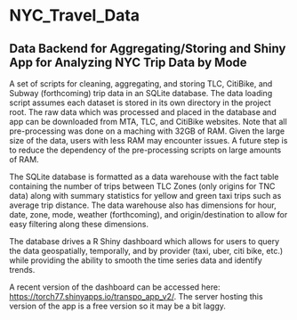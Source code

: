 # NYC_Travel_Data
## Data Backend for Aggregating/Storing and Shiny App for Analyzing NYC Trip Data by Mode

A set of scripts for cleaning, aggregating, and storing TLC, CitiBike, and Subway (forthcoming) trip data in an SQLite database. 
The data loading script assumes each dataset is stored in its own directory in the project root. The raw data which was processed and placed in the database and app can be downloaded from MTA, TLC, and CitiBike websites. Note that all pre-processing was done on a maching with 32GB of RAM. Given the large size of the data, users with less RAM may encounter issues. A future step is to reduce the dependency of the pre-processing scripts on large amounts of RAM. 

The SQLite database is formatted as a data warehouse with the fact table containing the number of trips between TLC Zones (only origins
for TNC data) along with summary statistics for yellow and green taxi trips such as average trip distance. The data warehouse also has
dimensions for hour, date, zone, mode, weather (forthcoming), and origin/destination to allow for easy filtering along these dimensions.

The database drives a R Shiny dashboard which allows for users to query the data geospatially, temporally, and by provider (taxi, uber, citi bike, etc.) while providing the ability to smooth the time series data and identify trends. 

A recent version of the dashboard can be accessed here: https://torch77.shinyapps.io/transpo_app_v2/. The server hosting this version of the app is a free version so it may be a bit laggy.
